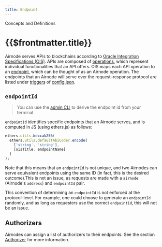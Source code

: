 ```yaml
---
title: Endpoint
---
```


<TitleSpan>Concepts and Definitions</TitleSpan>

# {{$frontmatter.title}}

<VersionWarning/>

<TocHeader /> <TOC class="table-of-contents" :include-level="[2,3]" />

Airnode serves APIs to blockchains according to [Oracle Integration Specifications (OIS)](/ois/v1.0.0/). APIs are composed of [operations](/ois/v1.0.0/ois.md#_5-2-operation), which represent individual functionalities that an API offers. OIS maps each API operation to an [endpoint](/ois/v1.0.0/ois.md#_5-endpoints), which can be thought of as an Airnode operation. The endpoints that an Airnode will serve over the request–response protocol are listed under [triggers](../reference/deployment-files/config-json.md#triggers) of [config.json](../reference/deployment-files/config-json.md).

## `endpointId`

> You can use the [admin CLI](../reference/packages/admin-cli.md) to derive the endpoint id from your terminal

`endpointId` identifies specific endpoints that an Airnode serves, and is computed in JS (using ethers.js) as follows:

```js
ethers.utils.keccak256(
  ethers.utils.defaultAbiCoder.encode(
    ['string', 'string'],
    [oisTitle, endpointName]
  )
);
```

Note that this means that an `endpointId` is not unique, and two Airnodes can serve equivalent endpoints using the same ID (in fact, this is the desired outcome).This is not an issue, as requests are made with a `airnode` (Airnode's `address`) and `endpointId` pair.

This convention of determining an `endpointId` is not enforced at the protocol-level. For example, one could choose to generate an `endpointId` randomly, and as long as requesters use the correct `endpointId`, this will not be an issue.

## Authorizers

Airnodes can assign a list of authorizers to their endpoints. See the section [Authorizer](authorization.md) for more information.
